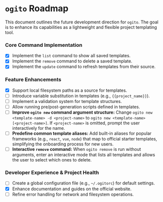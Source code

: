 # `ogito` Roadmap

This document outlines the future development direction for `ogito`. The goal is to enhance its capabilities as a lightweight and flexible project templating tool.

### Core Command Implementation

- [x] Implement the `list` command to show all saved templates.
- [x] Implement the `remove` command to delete a saved template.
- [x] Implement the `update` command to refresh templates from their source.

### Feature Enhancements

- [x] Support local filesystem paths as a source for templates.
- [ ] Introduce variable substitution in templates (e.g., `{{project_name}}`).
- [ ] Implement a validation system for template structures.
- [ ] Allow running pre/post-generation scripts defined in templates.
- [ ] **Improve `ogito new` command argument structure:** Change `ogito new <template-name> -d <project-name>` to `ogito new <template-name> [<project-name>]`. If `<project-name>` is omitted, prompt the user interactively for the name.
- [ ] **Predefine common template aliases:** Add built-in aliases for popular frameworks (e.g., `react`, `vue`, `node`) that map to official starter templates, simplifying the onboarding process for new users.
- [ ] **Interactive `remove` command:** When `ogito remove` is run without arguments, enter an interactive mode that lists all templates and allows the user to select which ones to delete.

### Developer Experience & Project Health

- [ ] Create a global configuration file (e.g., `~/.ogitorc`) for default settings.
- [x] Enhance documentation and guides on the official website.
- [ ] Refine error handling for network and filesystem operations.
